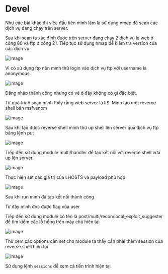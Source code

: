 # Devel

Như các bài khác thì việc đầu tiên mình làm là sử dụng nmap để scan các dịch vụ đang chạy trên server.

Sau khi scan ta xác định được trên server đang chạy 2 dịch vụ là web ở cổng 80 và ftp ở cổng 21. Tiếp tục sử dụng nmap để kiểm tra version của các dịch vụ.

![image](https://github.com/user-attachments/assets/99067eb9-8157-4c1e-b7ef-6c13176581e1)

Vì có sử dụng ftp nên mình thử login vào dịch vụ ftp với username là anonymous.

![image](https://github.com/user-attachments/assets/b5111093-c7ca-4afb-9cb6-f1e9555f2d97)

Đăng nhập thành công nhưng có vẻ ở đây không có gì đặc biệt.

Từ quá trình scan mình thấy rằng web server là IIS. Mình tạo một reverce shell bằn msfvenom

![image](https://github.com/user-attachments/assets/10ed9552-ee98-43a7-9703-639471e258f6)

Sau khi tạo được reverse shell mình thử up shell lên server qua dịch vụ ftp bằng lệnh put

![image](https://github.com/user-attachments/assets/e4111200-639d-4d67-91b7-125759934448)

Tiếp đến sử dụng module multi/handler để tạo kết nối với reverce shell vừa up lên server.

![image](https://github.com/user-attachments/assets/5489ae85-e904-4210-aee1-9a120a15f47e)

Thực hiện set các giá trị của LHOSTS và payload phù hợp

![image](https://github.com/user-attachments/assets/209959e5-d741-4e3d-8dfd-487f9f76d163)

Sau khi run mình đã tạo kết nối thành công

Từ đây mình đọc được flag của user

Tiếp đến sử dụng module có tên là post/multi/recon/local_exploit_suggester để tìm kiếm các lỗ hổng trên máy chủ hiện tại

![image](https://github.com/user-attachments/assets/6a2bfef5-1a23-4aa4-83bd-8f30f2dd8c5a)

Thử xem các options cần set cho module ta thấy cần phải thêm session của reverse shell hiện tại

![image](https://github.com/user-attachments/assets/c0ff176d-c0a3-425a-b98e-888117086ebb)

Sử dụng lệnh `sessions` để xem cá tiến trình hiện tại










